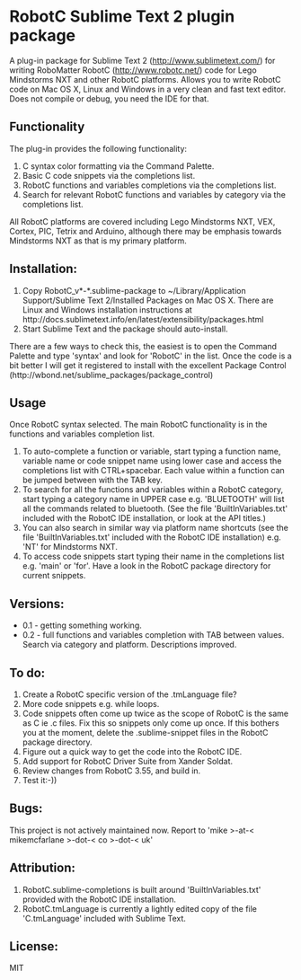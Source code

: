 <h1>RobotC Sublime Text 2 plugin package</h1>

A plug-in package for Sublime Text 2 (http://www.sublimetext.com/) for writing RoboMatter RobotC (http://www.robotc.net/) code for Lego Mindstorms NXT and other RobotC platforms. Allows you to write RobotC code on Mac OS X, Linux and Windows in a very clean and fast text editor. Does not compile or debug, you need the IDE for that.

<h2>Functionality</h2>
The plug-in provides the following functionality:
<ol>
<li>C syntax color formatting via the Command Palette.</li>
<li>Basic C code snippets via the completions list.</li>
<li>RobotC functions and variables completions via the completions list.</li>
<li>Search for relevant RobotC functions and variables by category via the completions list.</li>
</ol>
All RobotC platforms are covered including Lego Mindstorms NXT, VEX, Cortex, PIC, Tetrix and Arduino, although there may be emphasis towards Mindstorms NXT as that is my primary platform.

<h2>Installation:</h2>
<ol>
<li>Copy RobotC_v*-*.sublime-package to ~/Library/Application Support/Sublime Text 2/Installed Packages on Mac OS X. There are Linux and Windows installation instructions at http://docs.sublimetext.info/en/latest/extensibility/packages.html</li>
<li>Start Sublime Text and the package should auto-install.</li>
</ol>
There are a few ways to check this, the easiest is to open the Command Palette and type 'syntax' and look for 'RobotC' in the list.
Once the code is a bit better I will get it registered to install with the excellent Package Control (http://wbond.net/sublime_packages/package_control) 

<h2>Usage</h2>
Once RobotC syntax selected. The main RobotC functionality is in the functions and variables completion list.
<ol>
<li>To auto-complete a function or variable, start typing a function name, variable name or code snippet name using lower case and access the completions list with CTRL+spacebar. Each value within a function can be jumped between with the TAB key.</li>
<li>To search for all the functions and variables within a RobotC category, start typing a category name in UPPER case e.g. 'BLUETOOTH' will list all the commands related to bluetooth. (See the file 'BuiltInVariables.txt' included with the RobotC IDE installation, or look at the API titles.)</li>
<li>You can also search in similar way via platform name shortcuts (see the file 'BuiltInVariables.txt' included with the RobotC IDE installation) e.g. 'NT' for Mindstorms NXT.</li>
<li>To access code snippets start typing their name in the completions list e.g. 'main' or 'for'. Have a look in the RobotC package directory for current snippets.
</ol>

<h2>Versions:</h2>
<ul>
<li>0.1 - getting something working.</li>
<li>0.2 - full functions and variables completion with TAB between values. Search via category and platform. Descriptions improved.</li>
</ul>

<h2>To do:</h2>
<ol>
<li>Create a RobotC specific version of the .tmLanguage file?</li>
<li>More code snippets e.g. while loops.</li>
<li>Code snippets often come up twice as the scope of RobotC is the same as C ie .c files. Fix this so snippets only come up once. If this bothers you at the moment, delete the .sublime-snippet files in the RobotC package directory.</li>
<li>Figure out a quick way to get the code into the RobotC IDE.</li>
<li>Add support for RobotC Driver Suite from Xander Soldat.</li>
<li>Review changes from RobotC 3.55, and build in.</li>
<li>Test it:-))</li>
</ol>

<h2>Bugs:</h2>
This project is not actively maintained now.
Report to 'mike >-at-< mikemcfarlane >-dot-< co >-dot-< uk'


<h2>Attribution:</h2>
<ol>
<li>RobotC.sublime-completions is built around 'BuiltInVariables.txt' provided with the RobotC IDE installation.</li>
<li>RobotC.tmLanguage is currently a lightly edited copy of the file 'C.tmLanguage' included with Sublime Text.</li>
</ol>

<h2>License:</h2>
MIT
